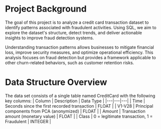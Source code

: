 # Project Background
The goal of this project is to analyze a credit card transaction dataset to identify patterns associated with fraudulent activities. Using SQL, we aim to explore the dataset's structure, detect trends, and deliver actionable insights to improve fraud detection systems.

Understanding transaction patterns allows businesses to mitigate financial loss, improve security measures, and optimize operational efficiency. This analysis focuses on fraud detection but provides a framework applicable to other churn-related behaviors, such as customer retention risks.

# Data Structure Overview 
The data set consists of a single table named CreditCard with the following key columns:
| Column | Description | Data Type | 
|---|---|---|
| Time | Seconds since the first recorded transaction | FLOAT |
| V1-V28 | Principal components from PCA (anonymized) | FLOAT |
| Amount | Transaction amount (monetary value) | FLOAT |
| Class | 0 = legitimate transaction, 1 = Fraudulent | INTEGER |

 

